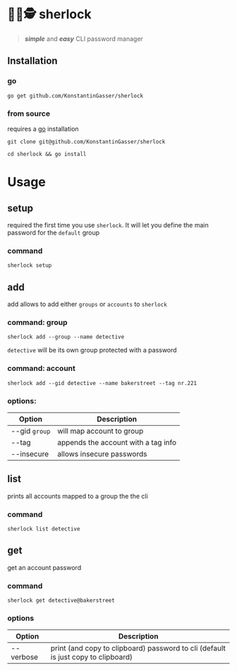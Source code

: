 # 🕵️‍♀️🕵️   sherlock

> ***simple*** and ***easy*** CLI password manager


## Installation

### go
`go get github.com/KonstantinGasser/sherlock`

### from source
requires a [go](https://golang.org) installation

`git clone git@github.com/KonstantinGasser/sherlock`

`cd sherlock && go install` 

# Usage

## setup
required the first time you use `sherlock`. It will let you define the main password for the `default` group

### command
`sherlock setup`

## add
add allows to add either `groups` or `accounts` to `sherlock`

### command: group
`sherlock add --group --name detective` 

`detective` will be its own group protected with a password

### command: account
`sherlock add --gid detective --name bakerstreet --tag nr.221`

### options:
|Option|Description|
|-|-|
|--gid `group`|will map account to group|
|--tag | appends the account with a tag info|
|--insecure| allows insecure passwords|

## list
prints all accounts mapped to a group the the cli 

### command
`sherlock list detective`

## get
get an account password

### command
`sherlock get detective@bakerstreet`

### options
|Option|Description|
|-|-|
|--verbose|print (and copy to clipboard) password to cli (default is just copy to clipboard)|

